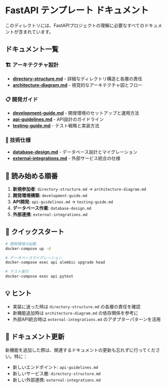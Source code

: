 # FastAPI テンプレート ドキュメント

このディレクトリには、FastAPIプロジェクトの理解に必要なすべてのドキュメントが含まれています。

## ドキュメント一覧

### 🏗️ アーキテクチャ設計
- **[directory-structure.md](./directory-structure.md)** - 詳細なディレクトリ構造と各層の責任
- **[architecture-diagram.md](./architecture-diagram.md)** - 視覚的なアーキテクチャ図とフロー

### 📋 開発ガイド
- **[development-guide.md](./development-guide.md)** - 開発環境のセットアップと運用方法
- **[api-guidelines.md](./api-guidelines.md)** - API設計のガイドライン
- **[testing-guide.md](./testing-guide.md)** - テスト戦略と実装方法

### 🔧 技術仕様
- **[database-design.md](./database-design.md)** - データベース設計とマイグレーション
- **[external-integrations.md](./external-integrations.md)** - 外部サービス統合の仕様

## 📖 読み始める順番

1. **新規参加者**: `directory-structure.md` → `architecture-diagram.md`
2. **開発環境構築**: `development-guide.md`
3. **API開発**: `api-guidelines.md` → `testing-guide.md`
4. **データベース作業**: `database-design.md`
5. **外部連携**: `external-integrations.md`

## 🚀 クイックスタート

```bash
# 開発環境の起動
docker-compose up -d

# データベースマイグレーション
docker-compose exec api alembic upgrade head

# テスト実行
docker-compose exec api pytest
```

## 💡 ヒント

- 実装に迷った時は `directory-structure.md` の各層の責任を確認
- 新機能追加時は `architecture-diagram.md` の依存関係を参考に
- 外部API統合時は `external-integrations.md` のアダプターパターンを活用

## 📝 ドキュメント更新

新機能を追加した際は、関連するドキュメントの更新も忘れずに行ってください。特に：
- 新しいエンドポイント: `api-guidelines.md` 
- 新しいサービス層: `directory-structure.md`
- 新しい外部連携: `external-integrations.md` 